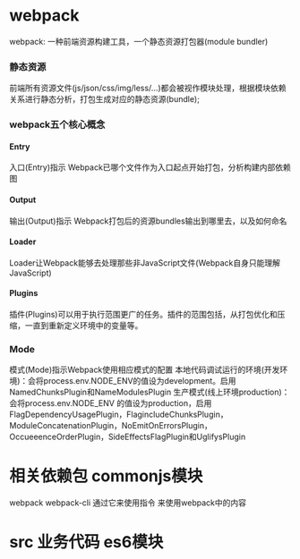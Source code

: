 # webpack
webpack: 一种前端资源构建工具，一个静态资源打包器(module bundler)
### 静态资源
前端所有资源文件(js/json/css/img/less/...)都会被视作模块处理，根据模块依赖关系进行静态分析，打包生成对应的静态资源(bundle);
### webpack五个核心概念
#### Entry
入口(Entry)指示 Webpack已哪个文件作为入口起点开始打包，分析构建内部依赖图
#### Output
输出(Output)指示 Webpack打包后的资源bundles输出到哪里去，以及如何命名
#### Loader
Loader让Webpack能够去处理那些非JavaScript文件(Webpack自身只能理解JavaScript)
#### Plugins
插件(Plugins)可以用于执行范围更广的任务。插件的范围包括，从打包优化和压缩，一直到重新定义环境中的变量等。
### Mode
模式(Mode)指示Webpack使用相应模式的配置
本地代码调试运行的环境(开发环境)：会将process.env.NODE_ENV的值设为development。启用NamedChunksPlugin和NameModulesPlugin
生产模式(线上环境production)：会将process.env.NODE_ENV 的值设为production，启用FlagDependencyUsagePlugin，FlagincludeChunksPlugin，ModuleConcatenationPlugin，NoEmitOnErrorsPlugin，OccueeenceOrderPlugin，SideEffectsFlagPlugin和UglifysPlugin





# 相关依赖包 commonjs模块
webpack
webpack-cli 通过它来使用指令 来使用webpack中的内容






# src 业务代码 es6模块
